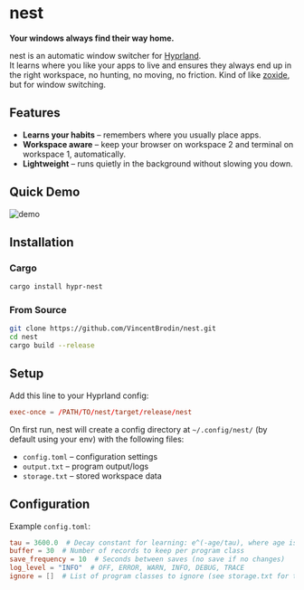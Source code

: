 # nest

**Your windows always find their way home.**

nest is an automatic window switcher for [Hyprland](https://github.com/hyprwm/Hyprland).  
It learns where you like your apps to live and ensures they always end up in the right workspace, no hunting, no moving, no friction.
Kind of like [zoxide](https://github.com/ajeetdsouza/zoxide), but for window switching.
## Features

- **Learns your habits** – remembers where you usually place apps.
- **Workspace aware** – keep your browser on workspace 2 and terminal on workspace 1, automatically.
- **Lightweight** – runs quietly in the background without slowing you down.

## Quick Demo

![demo](./assets/demo.gif)

##  Installation

### Cargo
```bash
cargo install hypr-nest
```

### From Source

```bash
git clone https://github.com/VincentBrodin/nest.git 
cd nest
cargo build --release
```

## Setup

Add this line to your Hyprland config:

```conf
exec-once = /PATH/TO/nest/target/release/nest
```

On first run, nest will create a config directory at `~/.config/nest/` (by default using your env) with the following files:

- `config.toml` – configuration settings
- `output.txt` – program output/logs
- `storage.txt` – stored workspace data
    
## Configuration

Example `config.toml`:

```toml
tau = 3600.0  # Decay constant for learning: e^(-age/tau), where age is in seconds (default = 1h)  
buffer = 30  # Number of records to keep per program class  
save_frequency = 10  # Seconds between saves (no save if no changes)  
log_level = "INFO"  # OFF, ERROR, WARN, INFO, DEBUG, TRACE
ignore = []  # List of program classes to ignore (see storage.txt for the classes that are being tracked)
```
